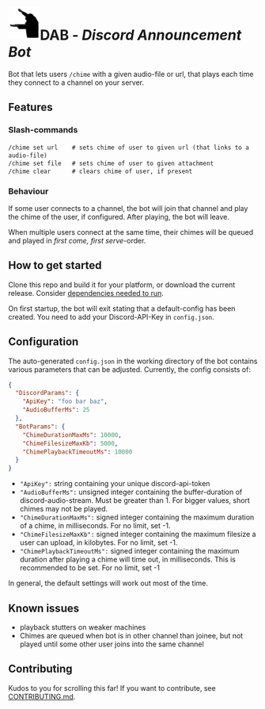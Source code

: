 <img width="64" height="64" align="left" style="float: left;" alt="DAB-icon" src="logo.png"/>

# DAB - *Discord Announcement Bot*
Bot that lets users `/chime` with a given audio-file or url, that plays each time they connect to a channel on your server.


## Features
### Slash-commands
```
/chime set url    # sets chime of user to given url (that links to a audio-file)
/chime set file   # sets chime of user to given attachment
/chime clear      # clears chime of user, if present
```
### Behaviour
If some user connects to a channel, the bot will join that channel and play the chime of the user, if configured.
After playing, the bot will leave.

When multiple users connect at the same time, their chimes will be queued and played in *first come, first serve*-order.

## How to get started
Clone this repo and build it for your platform, or download the current release.
Consider [dependencies needed to run](./DEPENDENCIES.md).

On first startup, the bot will exit stating that a default-config has been created. You need to add your Discord-API-Key in `config.json`.

## Configuration
The auto-generated `config.json` in the working directory of the bot contains various parameters that can be adjusted.
Currently, the config consists of:
```json
{
  "DiscordParams": {
    "ApiKey": "foo bar baz",
    "AudioBufferMs": 25
  },
  "BotParams": {
    "ChimeDurationMaxMs": 10000,
    "ChimeFilesizeMaxKb": 5000,
    "ChimePlaybackTimeoutMs": 10000
  }
}
```
- `"ApiKey":` string containing your unique discord-api-token
- `"AudioBufferMs":` unsigned integer containing the buffer-duration of discord-audio-stream. Must be greater than 1. For bigger values, short chimes may not be played.
- `"ChimeDurationMaxMs":` signed integer containing the maximum duration of a chime, in milliseconds. For no limit, set -1.
- `"ChimeFilesizeMaxKb":` signed integer containing the maximum filesize a user can upload, in kilobytes. For no limit, set -1.
- `"ChimePlaybackTimeoutMs":` signed integer containing the maximum duration after playing a chime will time out, in milliseconds. This is recommended to be set. For no limit, set -1

In general, the default settings will work out most of the time.

## Known issues
- playback stutters on weaker machines
- Chimes are queued when bot is in other channel than joinee, but not played until some other user joins into the same channel

## Contributing
Kudos to you for scrolling this far! If you want to contribute, see [CONTRIBUTING.md](./CONTRIBUTING.md).
